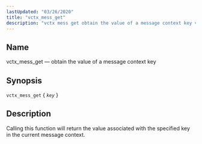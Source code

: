 ```yaml
---
lastUpdated: "03/26/2020"
title: "vctx_mess_get"
description: "vctx mess get obtain the value of a message context key vctx mess get key Calling this function will return the value associated with the specified key in the current message context..."
---
```


<a name="sieve.ref.vctx_mess_get"></a> 
## Name

vctx_mess_get — obtain the value of a message context key

## Synopsis

`vctx_mess_get` { *`key`* }

<a name="idp31395136"></a> 
## Description

Calling this function will return the value associated with the specified key in the current message context.